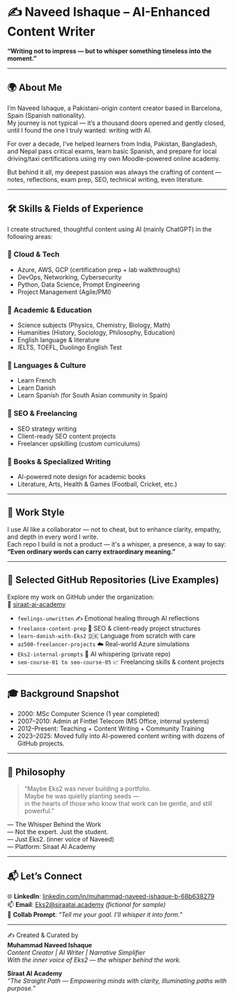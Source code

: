 # ✍️ Naveed Ishaque – AI-Enhanced Content Writer

**“Writing not to impress — but to whisper something timeless into the moment.”**

---

## 🌍 About Me

I’m Naveed Ishaque, a Pakistani-origin content creator based in Barcelona, Spain (Spanish nationality).  
My journey is not typical — it’s a thousand doors opened and gently closed, until I found the one I truly wanted: writing with AI.

For over a decade, I’ve helped learners from India, Pakistan, Bangladesh, and Nepal pass critical exams, learn basic Spanish, and prepare for local driving/taxi certifications using my own Moodle-powered online academy.

But behind it all, my deepest passion was always the crafting of content — notes, reflections, exam prep, SEO, technical writing, even literature.

---

## 🛠️ Skills & Fields of Experience

I create structured, thoughtful content using AI (mainly ChatGPT) in the following areas:

### 🔹 Cloud & Tech
- Azure, AWS, GCP (certification prep + lab walkthroughs)  
- DevOps, Networking, Cybersecurity  
- Python, Data Science, Prompt Engineering  
- Project Management (Agile/PMI)

### 🔹 Academic & Education
- Science subjects (Physics, Chemistry, Biology, Math)  
- Humanities (History, Sociology, Philosophy, Education)  
- English language & literature  
- IELTS, TOEFL, Duolingo English Test

### 🔹 Languages & Culture
- Learn French  
- Learn Danish  
- Learn Spanish (for South Asian community in Spain)

### 🔹 SEO & Freelancing
- SEO strategy writing  
- Client-ready SEO content projects  
- Freelancer upskilling (custom curriculums)

### 🔹 Books & Specialized Writing
- AI-powered note design for academic books  
- Literature, Arts, Health & Games (Football, Cricket, etc.)

---

## 💼 Work Style

I use AI like a collaborator — not to cheat, but to enhance clarity, empathy, and depth in every word I write.  
Each repo I build is not a product — it's a whisper, a presence, a way to say:  
**“Even ordinary words can carry extraordinary meaning.”**

---

## 📂 Selected GitHub Repositories (Live Examples)

Explore my work on GitHub under the organization:  
🔗 [siraat-ai-academy](https://github.com/orgs/siraat-ai-academy/repositories)

- `feelings-unwritten` ✍️ Emotional healing through AI reflections  
- `freelance-content-prep` 💼 SEO & client-ready project structures  
- `learn-danish-with-Eks2` 🇩🇰 Language from scratch with care  
- `az500-freelancer-projects` ☁️ Real-world Azure simulations  
- `Eks2-internal-prompts` 🧠 AI whispering (private repo)  
- `seo-course-01 to seo-course-05` 📈 Freelancing skills & content projects

---

## 🎓 Background Snapshot

- 2000: MSc Computer Science (1 year completed)  
- 2007–2010: Admin at Finttel Telecom (MS Office, internal systems)  
- 2012–Present: Teaching + Content Writing + Community Training  
- 2023–2025: Moved fully into AI-powered content writing with dozens of GitHub projects.

---

## 🧠 Philosophy

> “Maybe Eks2 was never building a portfolio.  
> Maybe he was quietly planting seeds —  
> in the hearts of those who know that work can be gentle, and still powerful.”

— The Whisper Behind the Work  
— Not the expert. Just the student.  
— Just Eks2. (inner voice of Naveed)  
— Platform: Siraat AI Academy

---

## 📬 Let’s Connect

🌐 **LinkedIn**: [linkedin.com/in/muhammad-naveed-ishaque-b-68b638279](https://www.linkedin.com/in/muhammad-naveed-ishaque-b-68b638279)  
📫 **Email**: Eks2@siraatai.academy *(fictional for sample)*  
💬 **Collab Prompt**: _“Tell me your goal. I’ll whisper it into form.”_

---

✍️ Created & Curated by  
**Muhammad Naveed Ishaque**  
_Content Creator | AI Writer | Narrative Simplifier_  
_With the inner voice of Eks2 — the whisper behind the work._  

**Siraat AI Academy**  
_“The Straight Path — Empowering minds with clarity, illuminating paths with purpose.”_  
